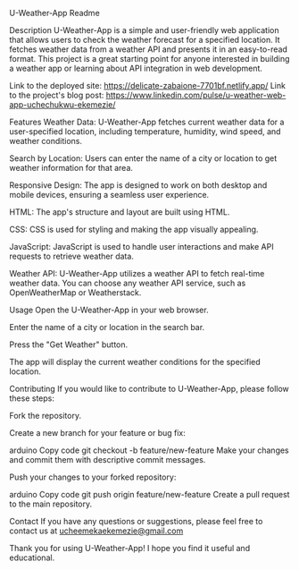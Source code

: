 U-Weather-App Readme

Description
U-Weather-App is a simple and user-friendly web application that allows users to check the weather forecast for a specified location. It fetches weather data from a weather API and presents it in an easy-to-read format. This project is a great starting point for anyone interested in building a weather app or learning about API integration in web development.

Link to the deployed site: https://delicate-zabaione-7701bf.netlify.app/
Link to the project's blog post: https://www.linkedin.com/pulse/u-weather-web-app-uchechukwu-ekemezie/

Features
Weather Data: U-Weather-App fetches current weather data for a user-specified location, including temperature, humidity, wind speed, and weather conditions.

Search by Location: Users can enter the name of a city or location to get weather information for that area.

Responsive Design: The app is designed to work on both desktop and mobile devices, ensuring a seamless user experience.

HTML: The app's structure and layout are built using HTML.

CSS: CSS is used for styling and making the app visually appealing.

JavaScript: JavaScript is used to handle user interactions and make API requests to retrieve weather data.

Weather API: U-Weather-App utilizes a weather API to fetch real-time weather data. You can choose any weather API service, such as OpenWeatherMap or Weatherstack.

Usage
Open the U-Weather-App in your web browser.

Enter the name of a city or location in the search bar.

Press the "Get Weather" button.

The app will display the current weather conditions for the specified location.

Contributing
If you would like to contribute to U-Weather-App, please follow these steps:

Fork the repository.

Create a new branch for your feature or bug fix:

arduino
Copy code
git checkout -b feature/new-feature
Make your changes and commit them with descriptive commit messages.

Push your changes to your forked repository:

arduino
Copy code
git push origin feature/new-feature
Create a pull request to the main repository.

Contact
If you have any questions or suggestions, please feel free to contact us at ucheemekaekemezie@gmail.com

Thank you for using U-Weather-App! I hope you find it useful and educational.
